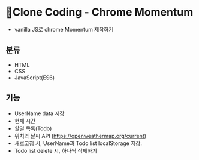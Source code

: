 # :memo:Clone Coding - Chrome Momentum

- vanilla JS로 chrome Momentum 제작하기

## 분류

- HTML
- CSS
- JavaScript(ES6)

## 기능

- UserName data 저장
- 현재 시간
- 할일 목록(Todo)
- 위치와 날씨 API (https://openweathermap.org/current)
- 새로고침 시, UserName과 Todo list localStorage 저장.
- Todo list delete 시, 하나씩 삭제하기

